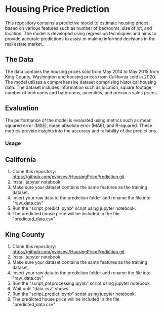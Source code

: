 # Housing Price Prediction
This repository contains a predictive model to estimate housing prices based on various features such as number of bedrooms, size of lot, and location. The model is developed using regression techniques and aims to provide accurate predictions to assist in making informed decisions in the real estate market..

## The Data
The data contains the housing prices sold from May 2014 to May 2015 from King County, Washington and housing prices from California sold in 2020. The model utilizes a comprehensive dataset comprising historical housing data. The dataset includes information such as location, square footage, number of bedrooms and bathrooms, amenities, and previous sales prices.

## Evaluation
The performance of the model is evaluated using metrics such as mean squared error (MSE), mean absolute error (MAE), and R-squared. These metrics provide insights into the accuracy and reliability of the predictions.

### Usage 
## California
1. Clone this repository: https://github.com/pvinsevi/HousingPricePrediction.git
2. Install jupyter notebook
3. Make sure your dataset contains the same features as the training dataset.
4. Insert your raw data to the prediction folder and rename the file into "raw_data.csv"
5. Run the "script_predict.ipynb" script using jupyter notebook.
6. The predicted house price will be included in the file "predicted_data.csv"

## King County
1. Clone this repository: https://github.com/pvinsevi/HousingPricePrediction.git
2. Install jupyter notebook
3. Make sure your dataset contains the same features as the training dataset.
4. Insert your raw data to the prediction folder and rename the file into "raw_data.csv"
5. Run the "script_preprocessing.ipynb" script using jupyter notebook.
6. Wait until "data.csv" shows.
7. Run the "script_predict.ipynb" script using jupyter notebook.
8. The predicted house price will be included in the file "predicted_data.csv"
